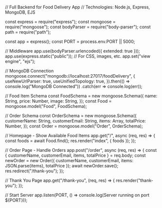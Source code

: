 // Full Backend for Food Delivery App 
// Technologies: Node.js, Express, MongoDB, EJS

const express = require("express");
const mongoose = require("mongoose");
const bodyParser = require("body-parser");
const path = require("path");

const app = express();
const PORT = process.env.PORT || 5000;

// Middleware
app.use(bodyParser.urlencoded({ extended: true }));
app.use(express.static("public")); // For CSS, images, etc.
app.set("view engine", "ejs");

// MongoDB Connection
mongoose.connect("mongodb://localhost:27017/foodDelivery", {
    useNewUrlParser: true,
    useUnifiedTopology: true,
}).then(() => console.log("MongoDB Connected"))
  .catch(err => console.log(err));

// Food Item Schema
const FoodSchema = new mongoose.Schema({
    name: String,
    price: Number,
    image: String,
});
const Food = mongoose.model("Food", FoodSchema);

// Order Schema
const OrderSchema = new mongoose.Schema({
    customerName: String,
    customerEmail: String,
    items: Array,
    totalPrice: Number,
});
const Order = mongoose.model("Order", OrderSchema);

// Homepage - Show Available Food Items
app.get("/", async (req, res) => {
    const foods = await Food.find();
    res.render("index", { foods });
});

// Order Page - Handle Orders
app.post("/order", async (req, res) => {
    const { customerName, customerEmail, items, totalPrice } = req.body;
    const newOrder = new Order({ customerName, customerEmail, items: JSON.parse(items), totalPrice });
    await newOrder.save();
    res.redirect("/thank-you");
});

// Thank You Page
app.get("/thank-you", (req, res) => {
    res.render("thank-you");
});

// Start Server
app.listen(PORT, () => console.log(Server running on port ${PORT}));
